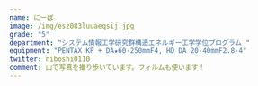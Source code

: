 ```yaml
---
name: にーぼ
image: /img/esz083luuaeqsij.jpg
grade: "5"
department: "システム情報工学研究群構造エネルギー工学学位プログラム "
equipment: "PENTAX KP + DA★60-250mmF4, HD DA 20-40mmF2.8-4"
twitter: niboshi0110
comment: 山で写真を撮り歩いています。フィルムも使います！
---
```

